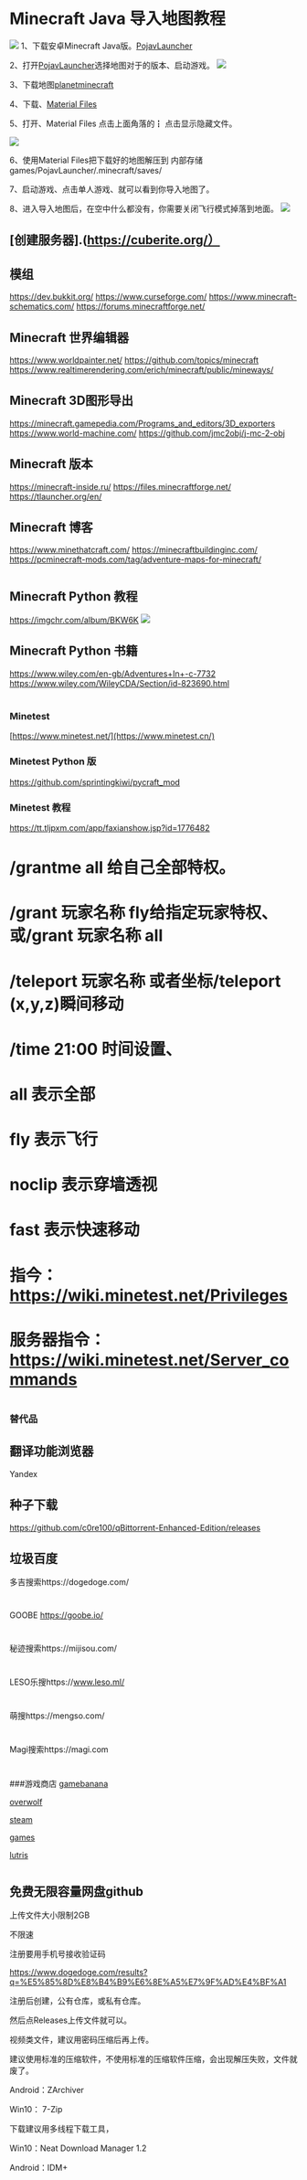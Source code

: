   #  Minecraft Java 导入地图教程
  
  ![](map/1.jpg)
  1、下载安卓Minecraft Java版。[PojavLauncher](https://github.com/PojavLauncherTeam/PojavLauncher/releases)
  
  2、打开[PojavLauncher](PojavLauncher)选择地图对于的版本、启动游戏。
  ![](map/2.jpg)
  
  3、下载地图[planetminecraft](https://www.planetminecraft.com/project/novigrad-timelapse-download/) 
  
  4、下载、[Material Files](https://f-droid.org/en/packages/me.zhanghai.android.files/)
  
  5、打开、Material Files 点击上面角落的┇  点击显示隐藏文件。
  
  ![](map/3.jpg)
  
  6、使用Material Files把下载好的地图解压到 内部存储 games/PojavLauncher/.minecraft/saves/
  
  7、启动游戏、点击单人游戏、就可以看到你导入地图了。
  
  8、进入导入地图后，在空中什么都没有，你需要关闭飞行模式掉落到地面。
  ![](map/4.jpg)
  
  
  
  
  
  
  ## [创建服务器].(https://cuberite.org/）
  
  ## 模组 
  https://dev.bukkit.org/
  https://www.curseforge.com/
  https://www.minecraft-schematics.com/
  https://forums.minecraftforge.net/
  
  
  ## Minecraft 世界编辑器
https://www.worldpainter.net/
https://github.com/topics/minecraft
https://www.realtimerendering.com/erich/minecraft/public/mineways/


## Minecraft 3D图形导出
https://minecraft.gamepedia.com/Programs_and_editors/3D_exporters
https://www.world-machine.com/
https://github.com/jmc2obj/j-mc-2-obj


## Minecraft 版本
https://minecraft-inside.ru/
https://files.minecraftforge.net/
https://tlauncher.org/en/



## Minecraft 博客
https://www.minethatcraft.com/
https://minecraftbuildinginc.com/
https://pcminecraft-mods.com/tag/adventure-maps-for-minecraft/


  
  
# 
  ## Minecraft Python 教程
  https://imgchr.com/album/BKW6K
![](map/6.JPG)

## Minecraft Python 书籍
https://www.wiley.com/en-gb/Adventures+In+-c-7732
https://www.wiley.com/WileyCDA/Section/id-823690.html



#
#
#
#


### Minetest
[https://www.minetest.net/](https://www.minetest.cn/)

### Minetest Python 版
https://github.com/sprintingkiwi/pycraft_mod

### Minetest 教程
https://tt.tljpxm.com/app/faxianshow.jsp?id=1776482

# /grantme all 给自己全部特权。
# /grant 玩家名称 fly给指定玩家特权、或/grant 玩家名称 all
# /teleport 玩家名称 或者坐标/teleport (x,y,z)瞬间移动
# /time 21:00 时间设置、
# all     表示全部
# fly     表示飞行
# noclip  表示穿墙透视
# fast    表示快速移动
# 指今：https://wiki.minetest.net/Privileges
# 服务器指令：https://wiki.minetest.net/Server_commands


#
#
#
#
#

###    替代品

##  翻译功能浏览器
Yandex

##  种子下载
https://github.com/c0re100/qBittorrent-Enhanced-Edition/releases

##  垃圾百度 
多吉搜索https://dogedoge.com/
#
GOOBE https://goobe.io/
#
秘迹搜索https://mijisou.com/
#
LESO乐搜https://www.leso.ml/
#
萌搜https://mengso.com/
#
Magi搜索https://magi.com
#
#
#
###游戏商店
[gamebanana](https://gamebanana.com/)

[overwolf](https://www.overwolf.com/)

[steam](https://store.steampowered.com/app/550650/Black_Squad/)

[games](https://store.my.games/)

[lutris](https://lutris.net/games/)

#
#
#

## 免费无限容量网盘github

上传文件大小限制2GB

不限速

注册要用手机号接收验证码

https://www.dogedoge.com/results?q=%E5%85%8D%E8%B4%B9%E6%8E%A5%E7%9F%AD%E4%BF%A1

注册后创建，公有仓库，或私有仓库。

然后点Releases上传文件就可以。

视频类文件，建议用密码压缩后再上传。

建议使用标准的压缩软件，不使用标准的压缩软件压缩，会出现解压失败，文件就废了。

Android：ZArchiver 

Win10： 7-Zip

下载建议用多线程下载工具，

Win10：Neat Download Manager 1.2

Android：IDM+
